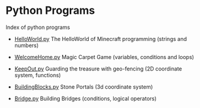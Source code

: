 # Python Programs

Index of python programs

* [HelloWorld.py](./HelloWorld.py) The HelloWorld of Minecraft programming (strings and numbers)

* [WelcomeHome.py](./WelcomeHome.py) Magic Carpet Game (variables, conditions and loops)

* [KeepOut.py](./KeepOut.py) Guarding the treasure with geo-fencing (2D coordinate system, functions)

* [BuildingBlocks.py](./BuildingBlocks.py) Stone Portals (3d coordinate system)

* [Bridge.py](./Bridge.py) Building Bridges (conditions, logical operators)

